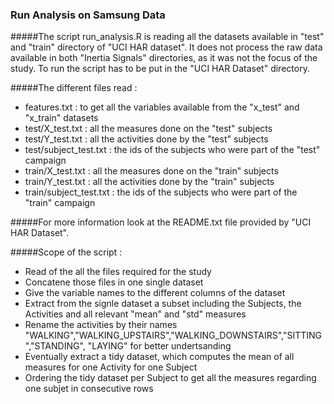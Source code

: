 ### Run Analysis on Samsung Data


#####The script run_analysis.R is reading all the datasets available in "test" and "train" directory of "UCI HAR dataset". It does not process the raw data available in both "Inertia Signals" directories, as it was not the focus of the study. 
To run the script has to be put in the "UCI HAR Dataset" directory.

#####The different files read :
 - features.txt : to get all the variables available from the "x_test" and "x_train" datasets
 - test/X_test.txt : all the measures done on the "test" subjects
 - test/Y_test.txt : all the activities done by the "test" subjects
 - test/subject_test.txt : the ids of the subjects who were part of the "test" campaign
 - train/X_test.txt : all the measures done on the "train" subjects
 - train/Y_test.txt : all the activities done by the "train" subjects
 - train/subject_test.txt : the ids of the subjects who were part of the "train" campaign

#####For more information look at the README.txt file provided by "UCI HAR Dataset".

#####Scope of the script :
 * Read of the all the files required for the study
 * Concatene those files in one single dataset
 * Give the variable names to the different columns of the dataset
 * Extract from the signle dataset a subset including the Subjects, the Activities and all relevant "mean" and "std" measures 
 * Rename the activities by their names "WALKING","WALKING_UPSTAIRS","WALKING_DOWNSTAIRS","SITTING","STANDING", "LAYING" for better undertsanding
 * Eventually extract a tidy dataset, which computes the mean of all measures for one Activity for one Subject
 * Ordering the tidy dataset per Subject to get all the measures regarding one subjet in consecutive rows
